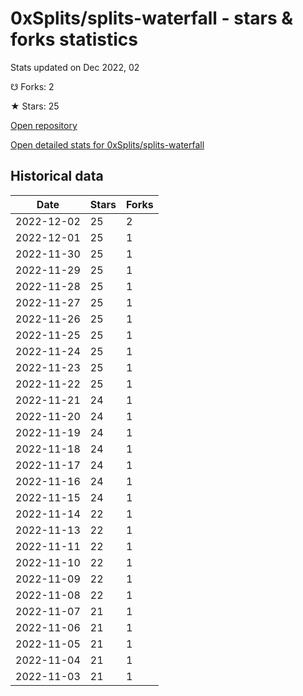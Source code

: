 # 0xSplits/splits-waterfall - stars & forks statistics

Stats updated on Dec 2022, 02

☋ Forks: 2

★ Stars: 25

[Open repository](https://github.com/0xSplits/splits-waterfall)

[Open detailed stats for 0xSplits/splits-waterfall](https://reviewgithub.com/rep/0xSplits/splits-waterfall)

## Historical data
| Date | Stars | Forks |
|------|-------|-------|
| 2022-12-02 | 25 | 2 | 
| 2022-12-01 | 25 | 1 | 
| 2022-11-30 | 25 | 1 | 
| 2022-11-29 | 25 | 1 | 
| 2022-11-28 | 25 | 1 | 
| 2022-11-27 | 25 | 1 | 
| 2022-11-26 | 25 | 1 | 
| 2022-11-25 | 25 | 1 | 
| 2022-11-24 | 25 | 1 | 
| 2022-11-23 | 25 | 1 | 
| 2022-11-22 | 25 | 1 | 
| 2022-11-21 | 24 | 1 | 
| 2022-11-20 | 24 | 1 | 
| 2022-11-19 | 24 | 1 | 
| 2022-11-18 | 24 | 1 | 
| 2022-11-17 | 24 | 1 | 
| 2022-11-16 | 24 | 1 | 
| 2022-11-15 | 24 | 1 | 
| 2022-11-14 | 22 | 1 | 
| 2022-11-13 | 22 | 1 | 
| 2022-11-11 | 22 | 1 | 
| 2022-11-10 | 22 | 1 | 
| 2022-11-09 | 22 | 1 | 
| 2022-11-08 | 22 | 1 | 
| 2022-11-07 | 21 | 1 | 
| 2022-11-06 | 21 | 1 | 
| 2022-11-05 | 21 | 1 | 
| 2022-11-04 | 21 | 1 | 
| 2022-11-03 | 21 | 1 | 

